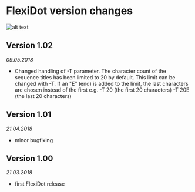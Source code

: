 # FlexiDot version changes

![alt text](https://github.com/molbio-dresden/flexidot/blob/master/images/Selfdotplots_banner4.png "FlexiDot self dotplots")


## Version 1.02 
*09.05.2018*

* Changed handling of -T parameter. The character count of the sequence titles has been limited to 20 by default.
  This limit can be changed with -T.
  If an "E" (end) is added to the limit, the last characters are chosen instead of the first
  e.g. -T 20  (the first 20 characters)
       -T 20E (the last 20 characters)


## Version 1.01 
*21.04.2018*

* minor bugfixing


## Version 1.00 
*21.03.2018*

* first FlexiDot release
